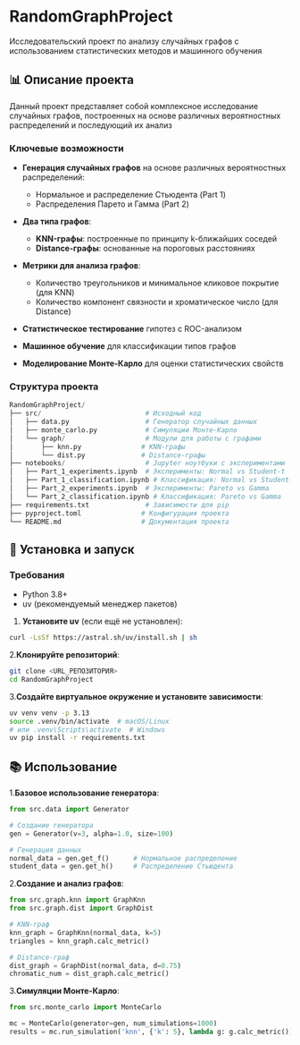 # RandomGraphProject

Исследовательский проект по анализу случайных графов с использованием статистических методов и машинного обучения

## 📊 Описание проекта

Данный проект представляет собой комплексное исследование случайных графов, построенных на основе различных вероятностных распределений и последующий их анализ

### Ключевые возможности

- **Генерация случайных графов** на основе различных вероятностных распределений:
  - Нормальное и распределение Стьюдента (Part 1)
  - Распределения Парето и Гамма (Part 2)
  
- **Два типа графов**:
  - **KNN-графы**: построенные по принципу k-ближайших соседей
  - **Distance-графы**: основанные на пороговых расстояниях
  
- **Метрики для анализа графов**:
  - Количество треугольников и минимальное кликовое покрытие (для KNN)
  - Количество компонент связности и хроматическое число (для Distance)
  
- **Статистическое тестирование** гипотез с ROC-анализом
- **Машинное обучение** для классификации типов графов
- **Моделирование Монте-Карло** для оценки статистических свойств

### Структура проекта

```python
RandomGraphProject/
├── src/                          # Исходный код
│   ├── data.py                   # Генератор случайных данных
│   ├── monte_carlo.py            # Симуляции Монте-Карло
│   └── graph/                    # Модули для работы с графами
│       ├── knn.py               # KNN-графы
│       └── dist.py              # Distance-графы
├── notebooks/                    # Jupyter ноутбуки с экспериментами
│   ├── Part_1_experiments.ipynb  # Эксперименты: Normal vs Student-t
│   ├── Part_1_classification.ipynb # Классификация: Normal vs Student-t  
│   ├── Part_2_experiments.ipynb  # Эксперименты: Pareto vs Gamma
│   └── Part_2_classification.ipynb # Классификация: Pareto vs Gamma
├── requirements.txt              # Зависимости для pip
├── pyproject.toml               # Конфигурация проекта
└── README.md                    # Документация проекта
```

## 🚀 Установка и запуск

### Требования

- Python 3.8+
- uv (рекомендуемый менеджер пакетов)

1. **Установите uv** (если ещё не установлен):

```bash
curl -LsSf https://astral.sh/uv/install.sh | sh
```

2.**Клонируйте репозиторий**:

```bash
git clone <URL_РЕПОЗИТОРИЯ>
cd RandomGraphProject
```

3.**Создайте виртуальное окружение и установите зависимости**:

```bash
uv venv venv -p 3.13
source .venv/bin/activate  # macOS/Linux
# или .venv\Scripts\activate  # Windows
uv pip install -r requirements.txt
```

## 📚 Использование

1.**Базовое использование генератора**:

```python
from src.data import Generator

# Создание генератора
gen = Generator(v=3, alpha=1.0, size=100)

# Генерация данных
normal_data = gen.get_f()      # Нормальное распределение
student_data = gen.get_h()     # Распределение Стьюдента
```

2.**Создание и анализ графов**:

```python
from src.graph.knn import GraphKnn
from src.graph.dist import GraphDist

# KNN-граф
knn_graph = GraphKnn(normal_data, k=5)
triangles = knn_graph.calc_metric()

# Distance-граф  
dist_graph = GraphDist(normal_data, d=0.75)
chromatic_num = dist_graph.calc_metric()
```

3.**Симуляции Монте-Карло**:

```python
from src.monte_carlo import MonteCarlo

mc = MonteCarlo(generator=gen, num_simulations=1000)
results = mc.run_simulation('knn', {'k': 5}, lambda g: g.calc_metric())
```
